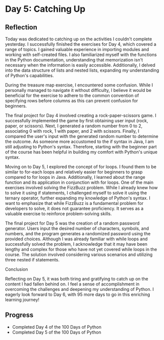 # Day 5: Catching Up

## Reflection
 Today was dedicated to catching up on the activities I couldn't complete yesterday. I successfully finished the exercises for Day 4, which covered a range of topics. I gained valuable experience in importing modules and working with self-created files. I also familiarized myself with the functions in the Python documentation, understanding that memorization isn't necessary when the information is easily accessible. Additionally, I delved into the data structure of lists and nested lists, expanding my understanding of Python's capabilities.

 During the treasure map exercise, I encountered some confusion. While I personally managed to navigate it without difficulty, I believe it would be beneficial for the exercise to adhere to the common convention of specifying rows before columns as this can prevent confusion for beginners.

 The final project for Day 4 involved creating a rock-paper-scissors game. I successfully implemented the game by first obtaining user input (rock, paper, or scissors). Next, I generated a random number from 0 to 2, associating 0 with rock, 1 with paper, and 2 with scissors. Finally, I compared the user's input with the generated random number to determine the outcome. As someone more accustomed to the if syntax in Java, I am still adjusting to Python's syntax. Therefore, starting with the beginner part of the course has been helpful in building my comfort with Python's unique syntax.

 Moving on to Day 5, I explored the concept of for loops. I found them to be similar to for-each loops and relatively easier for beginners to grasp compared to for loops in Java. Additionally, I learned about the range function and its application in conjunction with for loops. One of the main exercises involved solving the FizzBuzz problem. While I already knew how to solve it using if statements, I challenged myself to solve it using the ternary operator, further expanding my knowledge of Python's syntax. I want to emphasize that while FizzBuzz is a fundamental problem for developers to solve, it does not guarantee proficiency. It serves as a valuable exercise to reinforce problem-solving skills.

 The final project for Day 5 was the creation of a random password generator. Users input the desired number of characters, symbols, and numbers, and the program generates a randomized password using the provided choices. Although I was already familiar with while loops and successfully solved the problem, I acknowledge that it may have been lengthy and complex for those who have not yet covered while loops in the course. The solution involved considering various scenarios and utilizing three nested if statements.

Conclusion

 Reflecting on Day 5, it was both tiring and gratifying to catch up on the content I had fallen behind on. I feel a sense of accomplishment in overcoming the challenges and deepening my understanding of Python. I eagerly look forward to Day 6, with 95 more days to go in this enriching learning journey!

## Progress
 - Completed Day 4 of the 100 Days of Python
 - Completed Day 5 of the 100 Days of Python
